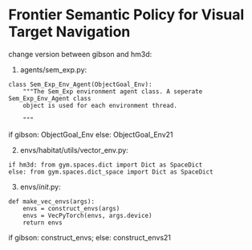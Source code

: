 # Frontier Semantic Policy for Visual Target Navigation

change version between gibson and hm3d:
1. agents/sem_exp.py: 

```
class Sem_Exp_Env_Agent(ObjectGoal_Env):
    """The Sem_Exp environment agent class. A seperate Sem_Exp_Env_Agent class
    object is used for each environment thread.

    """

```

if gibson: ObjectGoal_Env
else: ObjectGoal_Env21

2. envs/habitat/utils/vector_env.py:

```
if hm3d: from gym.spaces.dict import Dict as SpaceDict
else: from gym.spaces.dict_space import Dict as SpaceDict
```

3. envs/_init_.py:

```
def make_vec_envs(args):
    envs = construct_envs(args)
    envs = VecPyTorch(envs, args.device)
    return envs
```

if gibson: construct_envs;
else: construct_envs21


